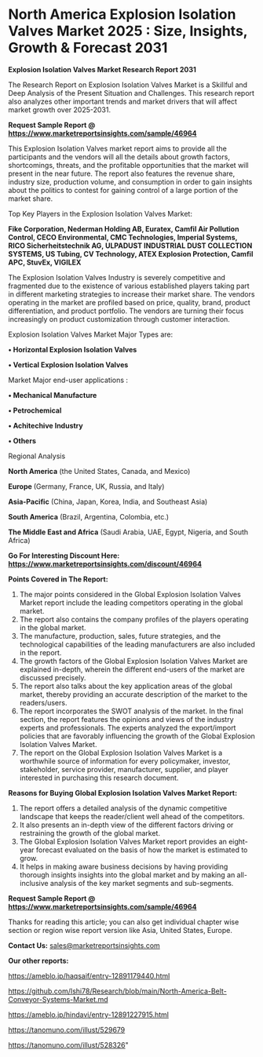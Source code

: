 # North America Explosion Isolation Valves Market 2025 : Size, Insights, Growth & Forecast 2031

<strong>Explosion Isolation Valves Market Research Report 2031</strong>

The Research Report on Explosion Isolation Valves Market is a Skillful and Deep Analysis of the Present Situation and Challenges. This research report also analyzes other important trends and market drivers that will affect market growth over 2025-2031.

<strong>Request Sample Report @ <a href=https://www.marketreportsinsights.com/sample/46964>https://www.marketreportsinsights.com/sample/46964</a></strong>

This Explosion Isolation Valves market report aims to provide all the participants and the vendors will all the details about growth factors, shortcomings, threats, and the profitable opportunities that the market will present in the near future. The report also features the revenue share, industry size, production volume, and consumption in order to gain insights about the politics to contest for gaining control of a large portion of the market share.

Top Key Players in the Explosion Isolation Valves Market:

<strong>Fike Corporation, Nederman Holding AB, Euratex, Camfil Air Pollution Control, CECO Environmental, CMC Technologies, Imperial Systems, RICO Sicherheitstechnik AG, ULPADUST INDUSTRIAL DUST COLLECTION SYSTEMS, US Tubing, CV Technology, ATEX Explosion Protection, Camfil APC, StuvEx, VIGILEX</strong>

The Explosion Isolation Valves Industry is severely competitive and fragmented due to the existence of various established players taking part in different marketing strategies to increase their market share. The vendors operating in the market are profiled based on price, quality, brand, product differentiation, and product portfolio. The vendors are turning their focus increasingly on product customization through customer interaction.

Explosion Isolation Valves Market Major Types are:

<strong>•  Horizontal Explosion Isolation Valves

•  Vertical Explosion Isolation Valves</strong>

Market Major end-user applications :

<strong>•  Mechanical Manufacture

•  Petrochemical

•  Achitechive Industry

•  Others</strong>

Regional Analysis

</u><strong><b>North America</b></strong> (the United States, Canada, and Mexico)

<strong><b>Europe </b></strong>(Germany, France, UK, Russia, and Italy)

<strong><b>Asia-Pacific</b></strong> (China, Japan, Korea, India, and Southeast Asia)

<strong><b>South America</b></strong> (Brazil, Argentina, Colombia, etc.)

<strong><b>The Middle East and Africa</b></strong> (Saudi Arabia, UAE, Egypt, Nigeria, and South Africa)

<strong>Go For Interesting Discount Here: <a href=https://www.marketreportsinsights.com/discount/46964>https://www.marketreportsinsights.com/discount/46964</a></strong>

<strong>Points Covered in The Report:</strong>
<ol>
  <li>The major points considered in the Global Explosion Isolation Valves Market report include the leading competitors operating in the global market.</li>
  <li>The report also contains the company profiles of the players operating in the global market.</li>
  <li>The manufacture, production, sales, future strategies, and the technological capabilities of the leading manufacturers are also included in the report.</li>
  <li>The growth factors of the Global Explosion Isolation Valves Market are explained in-depth, wherein the different end-users of the market are discussed precisely.</li>
  <li>The report also talks about the key application areas of the global market, thereby providing an accurate description of the market to the readers/users.</li>
  <li>The report incorporates the SWOT analysis of the market. In the final section, the report features the opinions and views of the industry experts and professionals. The experts analyzed the export/import policies that are favorably influencing the growth of the Global Explosion Isolation Valves Market.</li>
  <li>The report on the Global Explosion Isolation Valves Market is a worthwhile source of information for every policymaker, investor, stakeholder, service provider, manufacturer, supplier, and player interested in purchasing this research document.</li>
</ol>
<strong>Reasons for Buying Global Explosion Isolation Valves Market Report:</strong>

<ol>
  <li>The report offers a detailed analysis of the dynamic competitive landscape that keeps the reader/client well ahead of the competitors.</li>
  <li>It also presents an in-depth view of the different factors driving or restraining the growth of the global market.</li>
  <li>The Global Explosion Isolation Valves Market report provides an eight-year forecast evaluated on the basis of how the market is estimated to grow.</li>
  <li>It helps in making aware business decisions by having providing thorough insights insights into the global market and by making an all-inclusive analysis of the key market segments and sub-segments.</li>
</ol>
<strong>Request Sample Report @ <a href=https://www.marketreportsinsights.com/sample/46964>https://www.marketreportsinsights.com/sample/46964</a></strong>


Thanks for reading this article; you can also get individual chapter wise section or region wise report version like Asia, United States, Europe.

<strong>Contact Us:</strong>
sales@marketreportsinsights.com

<strong>Our other reports:</strong>

<a href=https://ameblo.jp/haqsaif/entry-12891179440.html>https://ameblo.jp/haqsaif/entry-12891179440.html</a>

<a href=https://github.com/Ishi78/Research/blob/main/North-America-Belt-Conveyor-Systems-Market.md>https://github.com/Ishi78/Research/blob/main/North-America-Belt-Conveyor-Systems-Market.md</a>

<a href=https://ameblo.jp/hindavi/entry-12891227915.html>https://ameblo.jp/hindavi/entry-12891227915.html</a>

<a href=https://tanomuno.com/illust/529679>https://tanomuno.com/illust/529679</a>

<a href=https://tanomuno.com/illust/528326>https://tanomuno.com/illust/528326</a>"
